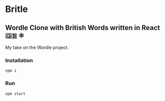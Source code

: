 # Britle

## Wordle Clone with British Words written in React 🇬🇧 ⚛️

My take on the Wordle project.

### Installation

`npm i`

### Run

`npm start`
